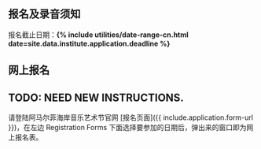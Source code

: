 ## 报名及录音须知

报名截止日期：**{% include utilities/date-range-cn.html date=site.data.institute.application.deadline %}**

## 网上报名

## TODO: NEED NEW INSTRUCTIONS.
请登陆阿马尔菲海岸音乐艺术节官网 [报名页面]({{ include.application.form-url }})，在左边 Registration Forms 下面选择要参加的日期后，弹出来的窗口即为网上报名表。
